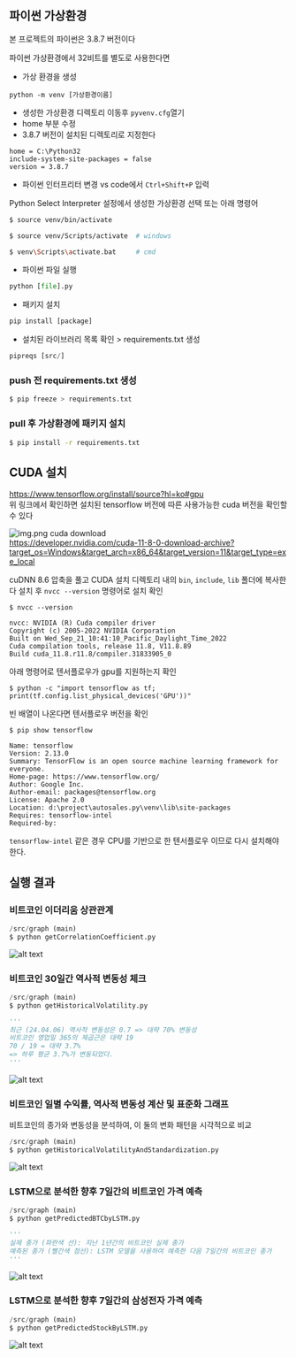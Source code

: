 ## 파이썬 가상환경

본 프로젝트의 파이썬은 3.8.7 버전이다

파이썬 가상환경에서 32비트를 별도로 사용한다면
- 가상 환경을 생성 
```
python -m venv [가상환경이름]
```
- 생성한 가상환경 디렉토리 이동후 `pyvenv.cfg`열기
- home 부분 수정
- 3.8.7 버전이 설치된 디렉토리로 지정한다 
```
home = C:\Python32
include-system-site-packages = false
version = 3.8.7
```
- 파이썬 인터프리터 변경 vs code에서 `Ctrl+Shift+P` 입력

Python Select Interpreter 설정에서 생성한 가상환경 선택 또는 아래 명령어
```bash
$ source venv/bin/activate 

$ source venv/Scripts/activate  # windows

$ venv\Scripts\activate.bat     # cmd
```
- 파이썬 파일 실행
```py
python [file].py
```


- 패키지 설치
```py
pip install [package]
```
- 설치된 라이브러리 목록 확인 > requirements.txt 생성
```py
pipreqs [src/]
```


### push 전 requirements.txt 생성
```bash
$ pip freeze > requirements.txt
```
### pull 후 가상환경에 패키지 설치
```bash
$ pip install -r requirements.txt
```

## CUDA 설치
https://www.tensorflow.org/install/source?hl=ko#gpu <br>위 링크에서 확인하면 설치된 tensorflow 버전에 따른 사용가능한 cuda 버전을 확인할 수 있다<br>

![img.png](img.png)
cuda download <br> https://developer.nvidia.com/cuda-11-8-0-download-archive?target_os=Windows&target_arch=x86_64&target_version=11&target_type=exe_local <br>

cuDNN 8.6 압축을 풀고 CUDA 설치 디렉토리 내의 `bin`, `include`, `lib` 폴더에 복사한다
설치 후 `nvcc --version` 명령어로 설치 확인 <br>

```
$ nvcc --version

nvcc: NVIDIA (R) Cuda compiler driver
Copyright (c) 2005-2022 NVIDIA Corporation
Built on Wed_Sep_21_10:41:10_Pacific_Daylight_Time_2022
Cuda compilation tools, release 11.8, V11.8.89
Build cuda_11.8.r11.8/compiler.31833905_0
```

아래 명령어로 텐서플로우가 gpu를 지원하는지 확인
```
$ python -c "import tensorflow as tf; print(tf.config.list_physical_devices('GPU'))"
```
빈 배열이 나온다면 텐서플로우 버전을 확인
```
$ pip show tensorflow

Name: tensorflow
Version: 2.13.0
Summary: TensorFlow is an open source machine learning framework for everyone.
Home-page: https://www.tensorflow.org/
Author: Google Inc.
Author-email: packages@tensorflow.org
License: Apache 2.0
Location: d:\project\autosales.py\venv\lib\site-packages
Requires: tensorflow-intel
Required-by:
```
`tensorflow-intel` 같은 경우 CPU를 기반으로 한 텐서플로우 이므로 다시 설치해야 한다.



## 실행 결과

### 비트코인 이더리움 상관관계
```py
/src/graph (main)
$ python getCorrelationCoefficient.py
```
![alt text](src/readme_images/image.png)

### 비트코인 30일간 역사적 변동성 체크
```py
/src/graph (main)
$ python getHistoricalVolatility.py

'''
최근 (24.04.06) 역사적 변동성은 0.7 => 대략 70% 변동성
비트코인 영업일 365의 제곱근은 대략 19
70 / 19 = 대략 3.7%
=> 하루 평균 3.7%가 변동되었다.
'''
```
![alt text](src/readme_images/image-1.png)

### 비트코인 일별 수익률, 역사적 변동성 계산 및 표준화 그래프
비트코인의 종가와 변동성을 분석하여, 이 둘의 변화 패턴을 시각적으로 비교
```py
/src/graph (main)
$ python getHistoricalVolatilityAndStandardization.py 
```
![alt text](src/readme_images/image-2.png)
### LSTM으로 분석한 향후 7일간의 비트코인 가격 예측
```py
/src/graph (main)
$ python getPredictedBTCbyLSTM.py

'''
실제 종가 (파란색 선): 지난 1년간의 비트코인 실제 종가
예측된 종가 (빨간색 점선): LSTM 모델을 사용하여 예측한 다음 7일간의 비트코인 종가
'''
```
![alt text](src/readme_images/image-3.png)

### LSTM으로 분석한 향후 7일간의 삼성전자 가격 예측
```py
/src/graph (main)
$ python getPredictedStockByLSTM.py 
```
![alt text](src/readme_images/image-4.png)